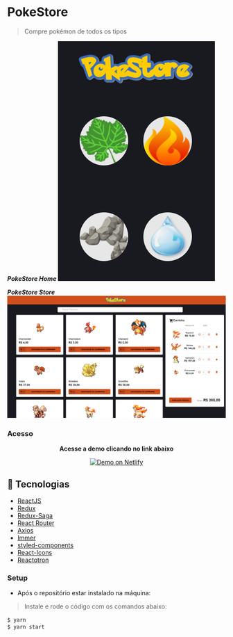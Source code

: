 # PokeStore

> Compre pokémon de todos os tipos

**_PokeStore Home_**
<img alt="Demo on Netlify" src="https://raw.githubusercontent.com/carlos-novaes/poke-store/main/public/images/home.png">

**_PokeStore Store_**
<img alt="Demo on Netlify" src="https://github.com/carlos-novaes/poke-store/blob/main/public/images/store.png?raw=true">

### Acesso

<p align="center"><strong>Acesse a demo clicando no link abaixo</strong></p>
<p align="center">
  <a href="https://my-pokemon-store.netlify.app/" target="_blank">
    <img alt="Demo on Netlify" src="https://res.cloudinary.com/lukemorales/image/upload/v1563043495/readme_logos/demo_on_netlify_bbuvjz.png">
  </a>
</p>

## 📡 Tecnologias

- [ReactJS](https://reactjs.org/)
- [Redux](https://redux.js.org/)
- [Redux-Saga](https://redux-saga.js.org/)
- [React Router](https://github.com/ReactTraining/react-router)
- [Axios](https://github.com/axios/axios)
- [Immer](https://github.com/immerjs/immer)
- [styled-components](https://www.styled-components.com/)
- [React-Icons](https://react-icons.netlify.com/)
- [Reactotron](https://infinite.red/reactotron)

### Setup

- Após o repositório estar instalado na máquina:

> Instale e rode o código com os comandos abaixo:

```shell
$ yarn
$ yarn start
```

